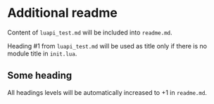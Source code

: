 # Additional readme

Content of `luapi_test.md` will be included into `readme.md`.

Heading #1 from `luapi_test.md` will be used as title only if there is no module
title in `init.lua`.

## Some heading

All headings levels will be automatically increased to +1 in `readme.md`.
